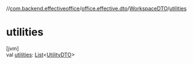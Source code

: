 //[com.backend.effectiveoffice](IdeaProjects/labs-office-elevator/effectiveOfficeBackend/documentation/gfm/index.md)/[office.effective.dto](IdeaProjects/labs-office-elevator/effectiveOfficeBackend/documentation/gfm/com.backend.effectiveoffice/office.effective.dto/index.md)/[WorkspaceDTO](IdeaProjects/labs-office-elevator/effectiveOfficeBackend/documentation/gfm/com.backend.effectiveoffice/office.effective.dto/-workspace-d-t-o/index.md)/[utilities](IdeaProjects/labs-office-elevator/effectiveOfficeBackend/documentation/gfm/com.backend.effectiveoffice/office.effective.dto/-workspace-d-t-o/utilities.md)

# utilities

[jvm]\
val [utilities](IdeaProjects/labs-office-elevator/effectiveOfficeBackend/documentation/gfm/com.backend.effectiveoffice/office.effective.dto/-workspace-d-t-o/utilities.md): [List](https://kotlinlang.org/api/latest/jvm/stdlib/kotlin.collections/-list/index.html)&lt;[UtilityDTO](IdeaProjects/labs-office-elevator/effectiveOfficeBackend/documentation/gfm/com.backend.effectiveoffice/office.effective.dto/-utility-d-t-o/index.md)&gt;
